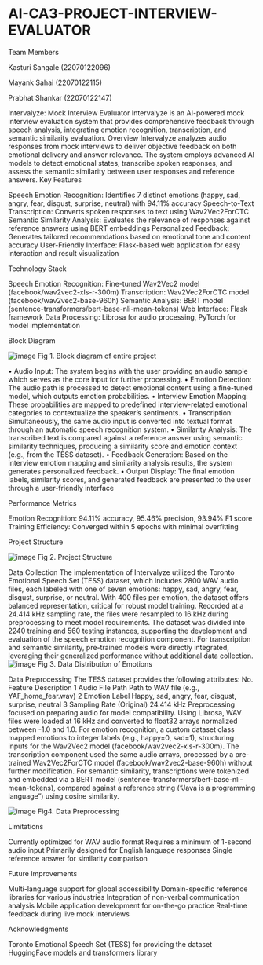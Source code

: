 # AI-CA3-PROJECT-INTERVIEW-EVALUATOR
Team Members

Kasturi Sangale (22070122096)

Mayank Sahai (22070122115)

Prabhat Shankar (22070122147)


Intervalyze: Mock Interview Evaluator
Intervalyze is an AI-powered mock interview evaluation system that provides comprehensive feedback through speech analysis, integrating emotion recognition, transcription, and semantic similarity evaluation.
Overview
Intervalyze analyzes audio responses from mock interviews to deliver objective feedback on both emotional delivery and answer relevance. The system employs advanced AI models to detect emotional states, transcribe spoken responses, and assess the semantic similarity between user responses and reference answers.
Key Features

Speech Emotion Recognition: Identifies 7 distinct emotions (happy, sad, angry, fear, disgust, surprise, neutral) with 94.11% accuracy
Speech-to-Text Transcription: Converts spoken responses to text using Wav2Vec2ForCTC
Semantic Similarity Analysis: Evaluates the relevance of responses against reference answers using BERT embeddings
Personalized Feedback: Generates tailored recommendations based on emotional tone and content accuracy
User-Friendly Interface: Flask-based web application for easy interaction and result visualization

Technology Stack

Speech Emotion Recognition: Fine-tuned Wav2Vec2 model (facebook/wav2vec2-xls-r-300m)
Transcription: Wav2Vec2ForCTC model (facebook/wav2vec2-base-960h)
Semantic Analysis: BERT model (sentence-transformers/bert-base-nli-mean-tokens)
Web Interface: Flask framework
Data Processing: Librosa for audio processing, PyTorch for model implementation

Block Diagram

![image](https://github.com/user-attachments/assets/8846c550-95ea-46bb-a7bb-5d07b6e7e483)
Fig 1. Block diagram of entire project 

•  Audio Input: The system begins with the user providing an audio sample which serves as the core input for further processing.
•  Emotion Detection: The audio path is processed to detect emotional content using a fine-tuned model, which outputs emotion probabilities.
•  Interview Emotion Mapping: These probabilities are mapped to predefined interview-related emotional categories to contextualize the speaker’s sentiments.
•  Transcription: Simultaneously, the same audio input is converted into textual format through an automatic speech recognition system.
•  Similarity Analysis: The transcribed text is compared against a reference answer using semantic similarity techniques, producing a similarity score and emotion context (e.g., from the TESS dataset).
•  Feedback Generation: Based on the interview emotion mapping and similarity analysis results, the system generates personalized feedback.
•  Output Display: The final emotion labels, similarity scores, and generated feedback are presented to the user through a user-friendly interface


Performance Metrics

Emotion Recognition: 94.11% accuracy, 95.46% precision, 93.94% F1 score
Training Efficiency: Converged within 5 epochs with minimal overfitting

Project Structure




![image](https://github.com/user-attachments/assets/1feeed61-51ac-4554-acd4-4dbd490aac5a)
Fig 2. Project Structure  






Data Collection
The implementation of Intervalyze utilized the Toronto Emotional Speech Set (TESS) dataset, which includes 2800 WAV audio files, each labeled with one of seven emotions: happy, sad, angry, fear, disgust, surprise, or neutral. With 400 files per emotion, the dataset offers balanced representation, critical for robust model training. Recorded at a 24.414 kHz sampling rate, the files were resampled to 16 kHz during preprocessing to meet model requirements. The dataset was divided into 2240 training and 560 testing instances, supporting the development and evaluation of the speech emotion recognition component. For transcription and semantic similarity, pre-trained models were directly integrated, leveraging their generalized performance without additional data collection.
![image](https://github.com/user-attachments/assets/0a20d368-aaaa-4209-9a5e-af0dd74bcd3d)
Fig 3. Data Distribution of Emotions


Data Preprocessing 
The TESS dataset provides the following attributes:
No.	Feature	Description
1	Audio File Path	Path to WAV file (e.g., YAF_home_fear.wav)
2	Emotion Label	Happy, sad, angry, fear, disgust, surprise, neutral
3	Sampling Rate (Original)	24.414 kHz
Preprocessing focused on preparing audio for model compatibility. Using Librosa, WAV files were loaded at 16 kHz and converted to float32 arrays normalized between -1.0 and 1.0. For emotion recognition, a custom dataset class mapped emotions to integer labels (e.g., happy=0, sad=1), structuring inputs for the Wav2Vec2 model (facebook/wav2vec2-xls-r-300m). The transcription component used the same audio arrays, processed by a pre-trained Wav2Vec2ForCTC model (facebook/wav2vec2-base-960h) without further modification. For semantic similarity, transcriptions were tokenized and embedded via a BERT model (sentence-transformers/bert-base-nli-mean-tokens), compared against a reference string (“Java is a programming language”) using cosine similarity.


![image](https://github.com/user-attachments/assets/316c8bbe-6111-4845-892b-11d9ccf6e793)
Fig4. Data Preprocessing

Limitations

Currently optimized for WAV audio format
Requires a minimum of 1-second audio input
Primarily designed for English language responses
Single reference answer for similarity comparison

Future Improvements

Multi-language support for global accessibility
Domain-specific reference libraries for various industries
Integration of non-verbal communication analysis
Mobile application development for on-the-go practice
Real-time feedback during live mock interviews

Acknowledgments

Toronto Emotional Speech Set (TESS) for providing the dataset
HuggingFace models and transformers library
